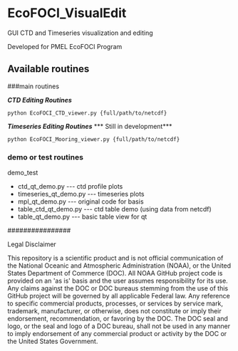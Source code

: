 # EcoFOCI_VisualEdit
GUI CTD and Timeseries visualization and editing

Developed for PMEL EcoFOCI Program


## Available routines

###main routines

___CTD Editing Routines___

`python EcoFOCI_CTD_viewer.py {full/path/to/netcdf}`

___Timeseries Editing Routines___
*** Still in development***

`python EcoFOCI_Mooring_viewer.py {full/path/to/netcdf}`

### demo or test routines
demo_test
+ ctd_qt_demo.py --- ctd profile plots
+ timeseries_qt_demo.py --- timeseries plots
+ mpl_qt_demo.py --- original code for basis   
+ table_ctd_qt_demo.py --- ctd table demo (using data from netcdf)
+ table_qt_demo.py --- basic table view for qt

################

Legal Disclaimer

This repository is a scientific product and is not official communication of the National Oceanic and Atmospheric Administration (NOAA), or the United States Department of Commerce (DOC). All NOAA GitHub project code is provided on an 'as is' basis and the user assumes responsibility for its use. Any claims against the DOC or DOC bureaus stemming from the use of this GitHub project will be governed by all applicable Federal law. Any reference to specific commercial products, processes, or services by service mark, trademark, manufacturer, or otherwise, does not constitute or imply their endorsement, recommendation, or favoring by the DOC. The DOC seal and logo, or the seal and logo of a DOC bureau, shall not be used in any manner to imply endorsement of any commercial product or activity by the DOC or the United States Government.